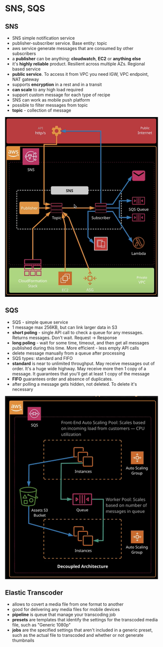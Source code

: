 # SNS, SQS

## SNS 

- SNS simple notification service
- publisher-subscriber service. Base entity: topic
- aws service generate messages that are consumed by other subscribers
- a **publisher** can be anything: **cloudwatch**, **EC2** or **anything else**
- it's **highly reliable** product. Resilient across multiple AZs. Regional based service
- **public service**. To access it from VPC you need IGW, VPC endpoint, NAT gateway
- supports **encryption** in a rest and in a transit
- **can scale** to any high load required
- support custom message for each type of recipe
- SNS can work as mobile push platform
- possible to filter messages from topic
- **topic** - collection of message

![sns](../images/sns.png)

## SQS

- SQS - simple queue service
- 1 message max 256KB, but can link larger data in S3
- **short poling** - single API call to check a queue for any messages. Returns messages. Don't wait. Request -> Response
- **long poling** - wait for some time, timeout, and then get all messages published during this time. More efficient - less empty API calls
- delete message manually from a queue after processing
- SQS types: standard and FIFO
- **standard** is near to unlimited throughput. May receive messages out of order. It's a huge wide highway. May receive more then 1 copy of a message. It guarantees that you'll get at least 1 copy of the message
- **FIFO** guarantees order and absence of duplicates.
- after polling a message gets hidden, not deleted. To delete it's necessary

![sqs](../images/sqs.png)

## Elastic Transcoder

- allows to covert a media file from one format to another
- good for delivering any media files for mobile devices
- **pipeline** is queue that manage your transcoding job
- **presets** are templates that identify the settings for the transcoded media file, such as "Generic 1080p"
- **jobs** are the specified settings that aren't included in a generic preset, such as the actual file to transcoded and whether or not generate thumbnails
